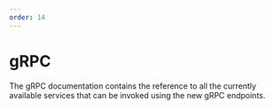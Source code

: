 ```yaml
---
order: 14
---
```


# gRPC

The gRPC documentation contains the reference to all the currently available services that can be invoked using the new
gRPC endpoints.
